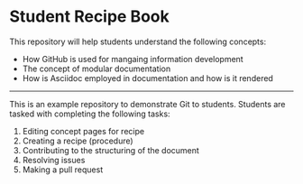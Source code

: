 # Student Recipe Book

This repository will help students understand the following concepts:
* How GitHub is used for mangaing information development
* The concept of modular documentation
* How is  Asciidoc employed in documentation and how is it rendered
___________________________________________________________________________________________________________________

This is an example repository to demonstrate Git to students. Students are tasked with completing the following tasks:
1) Editing concept pages for recipe
2) Creating a recipe (procedure) 
3) Contributing to the structuring of the document
4) Resolving issues
5) Making a pull request

